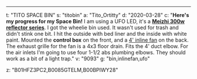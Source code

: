 ---
t: "TITO SPACE BIN"
s: "titobin"
a: "Tito_Ortitty"
d: "2020-03-28"
c: "<strong>Here's my progress for my Space Bin!</strong> I am using a UFO LED, it's a <strong><a href='http://amzn.to/2ocdy0h'>Meizhi 300w reflector series</a></strong>. I got the wheelie bin used. It wasn't used for trash and didn't stink one bit. I hit the outside with bed liner and the inside with white paint. Mounted the <strong>control box</strong> on the front, and a <a href='http://amzn.to/2pZqnYb'>4' inline fan</a> on the back. The exhaust grille for the fan is a 4x3 floor drain. Fits the 4' duct elbow. For the air inlets I'm going to use four 1-1/2 abs plumbing elbows. They should work as a bit of a light trap."
v: "9093"
g: "bin,inlinefan,ufo"

z: "B01HFZ3PC2,B0085GTELM,B00BPIWY28"
